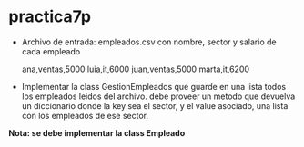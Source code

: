 # practica7p

* Archivo de entrada: empleados.csv con nombre, sector y salario de cada empleado

	ana,ventas,5000
	luia,it,6000
	juan,ventas,5000
	marta,it,6200
	
* Implementar la class GestionEmpleados que guarde en una lista todos los empleados leidos del archivo. debe proveer un metodo que devuelva un diccionario donde la key sea el sector, y el value asociado, una lista con los empleados de ese sector.

**Nota: se debe implementar la class Empleado**

